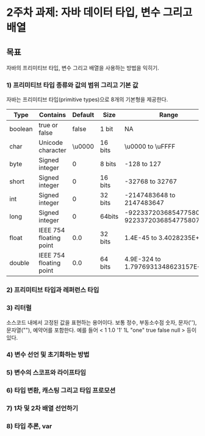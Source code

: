 # 2주차 과제: 자바 데이터 타입, 변수 그리고 배열 #

## 목표 ##
자바의 프리미티브 타입, 변수 그리고 배열을 사용하는 방법을 익히기.

### 1) 프리미티브 타입 종류와 값의 범위 그리고 기본 값 ###
자바는 프리미티브 타입(primitive types)으로 8개의 기본형을 제공한다.

|Type|Contains|Default|Size|Range|
|---|--------|---|---|----------|
|boolean|true or false|false|1 bit|NA|
|char|Unicode character|\u0000|16 bits|\u0000 to \uFFFF|
|byte|Signed integer|0|8 bits|-128 to 127|
|short|Signed integer|0|16 bits|-32768 to 32767|
|int|Signed integer|0|32 bits|-2147483648 to 2147483647|
|long|Signed integer|0|64bits|-9223372036854775808 to 9223372036854775807|
|float|IEEE 754 floating point|0.0|32 bits|1.4E-45 to 3.4028235E+38|
|double|IEEE 754 floating point|0.0|64 bits|4.9E-324 to 1.7976931348623157E+308|


### 2) 프리미티브 타입과 레퍼런스 타입 ###


### 3) 리터럴 ###
소스코드 내에서 고정된 값을 표현하는 용어이다.
보통 정수, 부동소수점 숫자, 문자(''), 문자열(""), 예약어를 포함한다.
예를 들어 < 1 1.0 '1' 1L "one" true false null > 등이 있다. 


### 4) 변수 선언 및 초기화하는 방법 ###


### 5) 변수의 스코프와 라이프타임 ###


### 6) 타입 변환, 캐스팅 그리고 타입 프로모션 ###


### 7) 1차 및 2차 배열 선언하기 ###


### 8) 타입 추론, var ###
